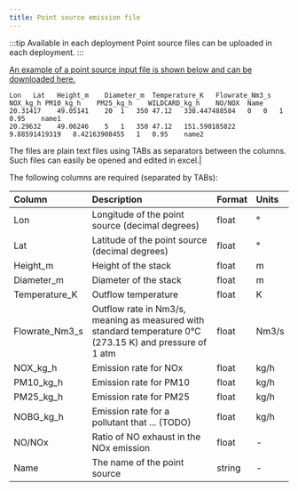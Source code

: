 ```yaml
---
title: Point source emission file
---
```


:::tip Available in each deployment
Point source files can be uploaded in each deployment.
:::

[An example of a point source input file is shown below and can be downloaded here.](./files/pointsource.txt)

```
Lon   Lat   Height_m    Diameter_m  Temperature_K   Flowrate_Nm3_s  NOX_kg_h PM10_kg_h    PM25_kg_h    WILDCARD_kg_h    NO/NOX  Name
20.31417	49.05141	20	1	350	47.12	338.447488584	0	0	1	0.95	name1
20.29632	49.06246	5	1	350	47.12	151.590185822	9.88591419319	8.42163908455	1	0.95	name2
```

The files are plain text files using TABs as separators between the columns. Such files can easily be opened and edited in excel.|

The following columns are required (separated by TABs):

| Column         | Description                                                                                               | Format | Units |
| :------------- | :-------------------------------------------------------------------------------------------------------- | :----- | :---- |
| Lon            | Longitude of the point source (decimal degrees)                                                           | float  | °     |
| Lat            | Latitude of the point source (decimal degrees)                                                            | float  | °     |
| Height_m       | Height of the stack                                                                                       | float  | m     |
| Diameter_m     | Diameter of the stack                                                                                     | float  | m     |
| Temperature_K  | Outflow temperature                                                                                       | float  | K     |
| Flowrate_Nm3_s | Outflow rate in Nm3/s, meaning as measured with standard temperature 0°C (273.15 K) and pressure of 1 atm | float  | Nm3/s |
| NOX_kg_h       | Emission rate for NOx                                                                                     | float  | kg/h  |
| PM10_kg_h      | Emission rate for PM10                                                                                    | float  | kg/h  |
| PM25_kg_h      | Emission rate for PM25                                                                                    | float  | kg/h  |
| NOBG_kg_h      | Emission rate for a pollutant that ... (TODO)                                                             | float  | kg/h  |
| NO/NOx         | Ratio of NO exhaust in the NOx emission                                                                   | float  | -     |
| Name           | The name of the point source                                                                              | string | -     |
